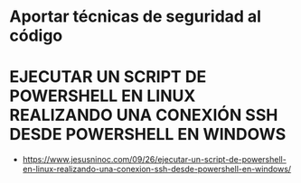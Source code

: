 # Aportar técnicas de seguridad al código

# EJECUTAR UN SCRIPT DE POWERSHELL EN LINUX REALIZANDO UNA CONEXIÓN SSH DESDE POWERSHELL EN WINDOWS
* https://www.jesusninoc.com/09/26/ejecutar-un-script-de-powershell-en-linux-realizando-una-conexion-ssh-desde-powershell-en-windows/
